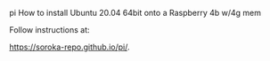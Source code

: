 pi 
How to install Ubuntu 20.04 64bit onto a Raspberry 4b w/4g mem

Follow instructions at:

https://soroka-repo.github.io/pi/.


